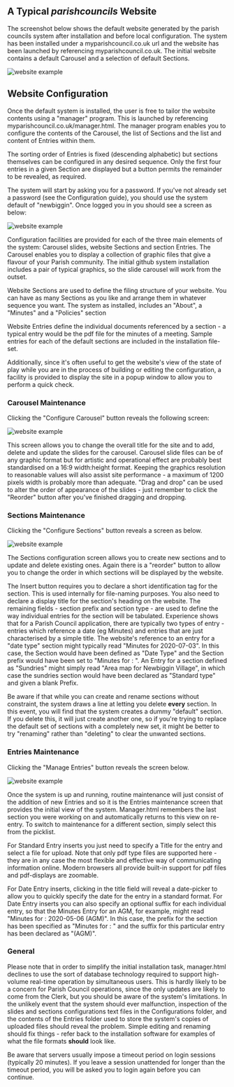 ## A Typical *parishcouncils* Website
The screenshot below shows the default website generated by the parish councils system after installation and before local configuration. The system has been installed under a myparishcouncil.co.uk url  and the website has been launched by referencing myparishcouncil.co.uk.  The initial website contains a default Carousel and a selection of default Sections.

![website example](screens/screen1.png)

## Website Configuration
Once the default system is installed, the user is free to tailor the website contents using a "manager" program. This is launched by referencing myparishcouncil.co.uk/manager.html. The manager program enables you to configure the contents of the Carousel, the list of  Sections and the list and content of Entries within them.

The sorting order of Entries is fixed (descending alphabetic) but sections themselves can be configured in any desired sequence. Only the first four entries in a given Section are displayed but a button permits the remainder to be revealed, as required.

The system will start by asking you for a password. If you've not already set a password (see the Configuration guide), you should use the system default of  "newbiggin". Once logged you in you should see a screen as below:

![website example](screens/screen2.png)

Configuration facilities are provided for each of the three main elements of the system: Carousel slides, website Sections and section Entries. 
The Carousel enables you to display a collection of graphic files that give a flavour of your Parish community. The initial github system installation includes a pair of typical graphics, so the slide carousel will work from the outset.

Website Sections are used to define the filing structure of your website. You can have as many Sections as you like and arrange them in whatever sequence you want. The system as installed, includes an "About", a "Minutes" and a "Policies" section

Website Entries define the individual documents referenced by a section - a typical entry would be the pdf file for the minutes of a meeting. Sample entries for each of the default sections are included in the installation file-set.

Additionally, since it's often useful to get the website's view of the state of play while you are in the process of building or editing the configuration, a facility is provided to display the site in a popup window to allow you to perform a quick check. 
### Carousel Maintenance
Clicking the "Configure Carousel" button reveals the following screen:

![website example](screens/screen3.png)

This screen allows you to change the overall title for the site and to add, delete and update the slides for the carousel. Carousel slide files can be of any graphic format but for artistic and operational effect are probably best standardised on a 16:9 width:height format. Keeping the graphics resolution to reasonable values will also assist site performance - a maximum of 1200 pixels width is probably more than adequate. "Drag and drop" can be used to alter the order of appearance of the slides - just remember to click the "Reorder" button after you've finished dragging and dropping.
### Sections Maintenance
Clicking the "Configure Sections" button reveals a screen as below. 

![website example](screens/screen4.png)

The Sections configuration screen allows you to create new sections and to update and delete existing ones. Again there is a "reorder" button to allow you to change the order in which sections will be displayed by the website. 

The Insert button requires you to declare a short identification tag for the section. This is used internally for file-naming purposes. You also need to declare a display title for the section's heading on the website. The remaining fields - section prefix and section type - are used to define the way individual entries for the section will be tabulated. Experience shows that for a Parish Council application, there are typically two types of entry - entries which reference a date (eg Minutes) and entries that are just characterised by a simple title. The website's reference to an entry for a "date type" section might typically read "Minutes for 2020-07-03". In this case, the Section would have been defined as "Date Type" and the Section prefix would have been set to "Minutes for : ". An Entry for a section defined as "Sundries" might simply read "Area map for Newbiggin Village", in which case the sundries section would have been declared as "Standard type" and given a blank Prefix.

Be aware if that while you can create and rename sections without constraint, the system draws a line at letting you delete **every** section. In this event, you will find that the system creates a dummy "default" section. If you delete this, it will just create another one, so if you're trying to replace the default set of sections with a completely new set, it might be better to try "renaming" rather than "deleting" to clear the unwanted sections.
### Entries Maintenance
Clicking the "Manage Entries" button reveals the screen below. 

![website example](screens/screen5.png)

Once the system is up and running, routine maintenance will just consist of the addition of new Entries and so it is the Entries maintenance screen that provides the initial view of the system. Manager.html remembers the last section you were working on and automatically returns to this view on re-entry. To switch to maintenance for a different section, simply select this from the picklist.

For Standard Entry inserts you just need to specify a Title for the entry and select a file for upload. Note that only pdf type files are supported here -they are in any case the most flexible and effective way of communicating information online. Modern browsers all provide built-in support for pdf files and pdf-displays are zoomable.

For Date Entry inserts, clicking in the title field will reveal a date-picker to allow you to quickly specify the date for the entry in a standard format. For Date Entry inserts you can also specify an optional suffix for each individual entry, so that the Minutes Entry for an AGM, for example,  might read "Minutes for : 2020-05-06 (AGM)". In this case, the prefix for the section has been specified as "Minutes for : " and the suffix for this particular entry has been declared as "(AGM)".
### General
Please note that in order to simplify the initial installation task, manager.html declines to use the sort of database technology required to support high-volume real-time operation by simultaneous users. This is hardly likely to be a concern for Parish Council operations, since the only updates are likely to come from the Clerk, but you should be aware of the system's limitations. In the unlikely event that the system should ever malfunction, inspection of the slides and sections configurations text files in the Configurations folder, and the contents of the Entries folder used to store the system's copies of uploaded files should reveal the problem. Simple editing and renaming should fix things - refer back to the installation software for examples of what the file formats **should** look like.

Be aware that servers usually impose a timeout period on login sessions (typically 20 minutes). If you leave a session unattended for longer than the timeout  period, you will be asked you to login again before you can continue.
